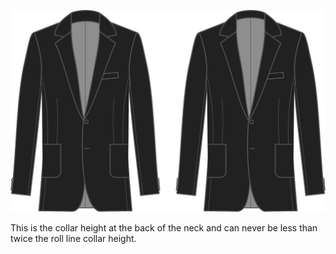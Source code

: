 
![Hoogte kraag](collarheight.svg)

This is the collar height at the back of the neck and can never be less than twice the roll line collar height.